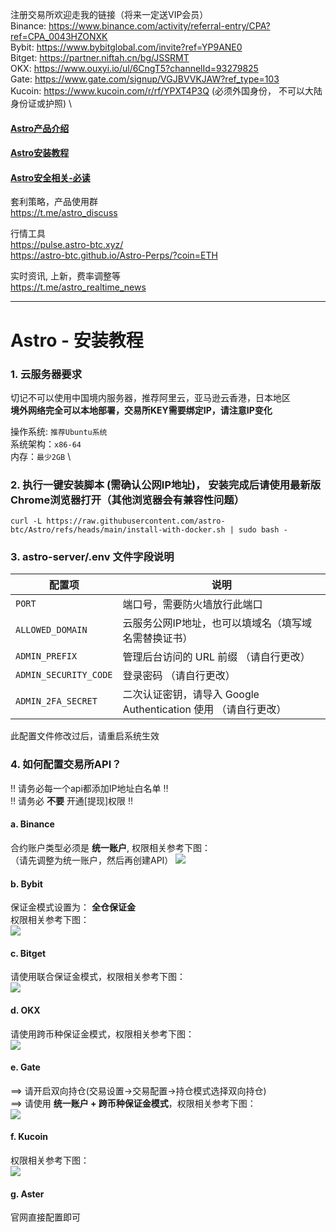 注册交易所欢迎走我的链接（将来一定送VIP会员） \
Binance: https://www.binance.com/activity/referral-entry/CPA?ref=CPA_0043HZONXK \
Bybit: https://www.bybitglobal.com/invite?ref=YP9ANE0 \
Bitget: https://partner.niftah.cn/bg/JSSRMT \
OKX: https://www.ouxyi.io/ul/6CngT5?channelId=93279825 \
Gate: https://www.gate.com/signup/VGJBVVKJAW?ref_type=103 \
Kucoin: https://www.kucoin.com/r/rf/YPXT4P3Q (必须外国身份， 不可以大陆身份证或护照) \

#### [Astro产品介绍](./README.md) 
#### [Astro安装教程](./INSTALL.md) 
#### [Astro安全相关-必读](./SECURITY.md) 

套利策略，产品使用群 \
https://t.me/astro_discuss

行情工具 \
https://pulse.astro-btc.xyz/ \
https://astro-btc.github.io/Astro-Perps/?coin=ETH

实时资讯, 上新，费率调整等 \
https://t.me/astro_realtime_news

--------------------------------

# Astro - 安装教程

### 1. 云服务器要求
切记不可以使用中国境内服务器，推荐阿里云，亚马逊云香港，日本地区 \
**境外网络完全可以本地部署，交易所KEY需要绑定IP，请注意IP变化** 

操作系统: ```推荐Ubuntu系统``` \
系统架构：```x86-64``` \
内存：```最少2GB``` \

### 2. 执行一键安装脚本 (需确认公网IP地址)， 安装完成后请使用最新版Chrome浏览器打开（其他浏览器会有兼容性问题）
```
curl -L https://raw.githubusercontent.com/astro-btc/Astro/refs/heads/main/install-with-docker.sh | sudo bash -
```

### 3. astro-server/.env 文件字段说明

| **配置项**               | **说明**                                                        |
|--------------------------|-----------------------------------------------------------------|
| `PORT`                   | 端口号，需要防火墙放行此端口                                      |
| `ALLOWED_DOMAIN`         | 云服务公网IP地址，也可以填域名（填写域名需替换证书）                                      |
| `ADMIN_PREFIX`           | 管理后台访问的 URL 前缀 （请自行更改）                             |
| `ADMIN_SECURITY_CODE`    | 登录密码  （请自行更改）                                                      |
| `ADMIN_2FA_SECRET`       | 二次认证密钥，请导入 Google Authentication 使用 （请自行更改）    |


此配置文件修改过后，请重启系统生效 

### 4. 如何配置交易所API？
‼️ 请务必每一个api都添加IP地址白名单 ‼️  \
‼️ 请务必 **不要** 开通[提现]权限 ‼️ 

#### a. Binance
合约账户类型必须是 **统一账户**, 权限相关参考下图：\
（请先调整为统一账户，然后再创建API）
![](images/BN-api.png)

#### b. Bybit
保证金模式设置为： **全仓保证金** \
权限相关参考下图：\
![](images/Bybit-API.png)

#### c. Bitget
请使用联合保证金模式，权限相关参考下图：\
![](images/BG-API.png)

#### d. OKX
请使用跨币种保证金模式，权限相关参考下图：\
![](images/OKX-API.png)

#### e. Gate
 ==> 请开启双向持仓(交易设置->交易配置->持仓模式选择双向持仓)  \
 ==> 请使用 **统一账户 + 跨币种保证金模式**，权限相关参考下图：\
![](images/Gate-API.png)

#### f. Kucoin
权限相关参考下图：\
![](images/kucoin-API.png)

#### g. Aster
官网直接配置即可
